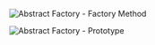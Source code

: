 ![Abstract Factory - Factory Method](http://www.plantuml.com/plantuml/proxy?cache=no&src=https://raw.githubusercontent.com/guangxu-li/design-patterns-in-java/main/src/designpatterns/creational/abstractfactory/uml/abstract_factory_factory_method.puml)

![Abstract Factory - Prototype](http://www.plantuml.com/plantuml/proxy?cache=no&src=https://raw.githubusercontent.com/guangxu-li/design-patterns-in-java/main/src/designpatterns/creational/abstractfactory/uml/abstract_factory_prototype.puml)
